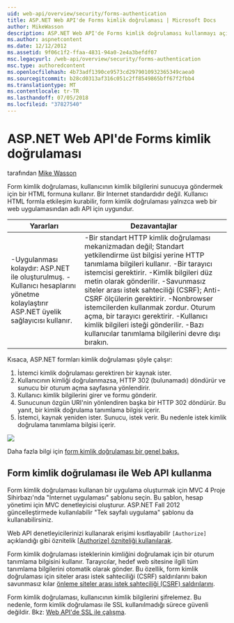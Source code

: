 ```yaml
---
uid: web-api/overview/security/forms-authentication
title: ASP.NET Web API'de Forms kimlik doğrulaması | Microsoft Docs
author: MikeWasson
description: ASP.NET Web API'de Forms kimlik doğrulaması kullanmayı açıklar.
ms.author: aspnetcontent
ms.date: 12/12/2012
ms.assetid: 9f06c1f2-ffaa-4831-94a0-2e4a3befdf07
msc.legacyurl: /web-api/overview/security/forms-authentication
msc.type: authoredcontent
ms.openlocfilehash: 4b73adf1390ce9573cd2979010932365349caea0
ms.sourcegitcommit: b28cd0313af316c051c2ff8549865bff67f2fbb4
ms.translationtype: MT
ms.contentlocale: tr-TR
ms.lasthandoff: 07/05/2018
ms.locfileid: "37827540"
---
```

<a name="forms-authentication-in-aspnet-web-api"></a>ASP.NET Web API'de Forms kimlik doğrulaması
====================
tarafından [Mike Wasson](https://github.com/MikeWasson)

Form kimlik doğrulaması, kullanıcının kimlik bilgilerini sunucuya göndermek için bir HTML formuna kullanır. Bir Internet standardıdır değil. Kullanıcı HTML formla etkileşim kurabilir, form kimlik doğrulaması yalnızca web bir web uygulamasından adlı API için uygundur.

| Yararları | Dezavantajlar |
| --- | --- |
| -Uygulanması kolaydır: ASP.NET ile oluşturulmuş. -Kullanıcı hesaplarını yönetme kolaylaştırır ASP.NET üyelik sağlayıcısı kullanır. | -Bir standart HTTP kimlik doğrulaması mekanizmadan değil; Standart yetkilendirme üst bilgisi yerine HTTP tanımlama bilgileri kullanır. -Bir tarayıcı istemcisi gerektirir. -Kimlik bilgileri düz metin olarak gönderilir. -Savunmasız siteler arası istek sahteciliği (CSRF); Anti-CSRF ölçülerin gerektirir. -Nonbrowser istemcilerden kullanmak zordur. Oturum açma, bir tarayıcı gerektirir. -Kullanıcı kimlik bilgileri isteği gönderilir. -Bazı kullanıcılar tanımlama bilgilerini devre dışı bırakın. |

Kısaca, ASP.NET formları kimlik doğrulaması şöyle çalışır:

1. İstemci kimlik doğrulaması gerektiren bir kaynak ister.
2. Kullanıcının kimliği doğrulanmazsa, HTTP 302 (bulunamadı) döndürür ve sunucu bir oturum açma sayfasına yönlendirir.
3. Kullanıcı kimlik bilgilerini girer ve formu gönderir.
4. Sunucunun özgün URI'nin yönlendiren başka bir HTTP 302 döndürür. Bu yanıt, bir kimlik doğrulama tanımlama bilgisi içerir.
5. İstemci, kaynak yeniden ister. Sunucu, istek verir. Bu nedenle istek kimlik doğrulama tanımlama bilgisi içerir.

![](forms-authentication/_static/image1.png)

Daha fazla bilgi için [form kimlik doğrulaması bir genel bakış.](../../../web-forms/overview/older-versions-security/introduction/an-overview-of-forms-authentication-cs.md)

## <a name="using-forms-authentication-with-web-api"></a>Form kimlik doğrulaması ile Web API kullanma

Form kimlik doğrulaması kullanan bir uygulama oluşturmak için MVC 4 Proje Sihirbazı'nda "Internet uygulaması" şablonu seçin. Bu şablon, hesap yönetimi için MVC denetleyicisi oluşturur. ASP.NET Fall 2012 güncelleştirmede kullanılabilir "Tek sayfalı uygulama" şablonu da kullanabilirsiniz.

Web API denetleyicilerinizi kullanarak erişimi kısıtlayabilir `[Authorize]` açıklandığı gibi öznitelik [[Authorize] özniteliği kullanılarak](authentication-and-authorization-in-aspnet-web-api.md#auth3).

Form kimlik doğrulaması isteklerinin kimliğini doğrulamak için bir oturum tanımlama bilgisini kullanır. Tarayıcılar, hedef web sitesine ilgili tüm tanımlama bilgilerini otomatik olarak gönder. Bu özellik, form kimlik doğrulaması için siteler arası istek sahteciliği (CSRF) saldırılarını bakın savunmasız kılar [önleme siteler arası istek sahteciliği (CSRF) saldırılarını](preventing-cross-site-request-forgery-csrf-attacks.md).

Form kimlik doğrulaması, kullanıcının kimlik bilgilerini şifrelemez. Bu nedenle, form kimlik doğrulaması ile SSL kullanılmadığı sürece güvenli değildir. Bkz: [Web API'de SSL ile çalışma](working-with-ssl-in-web-api.md).
